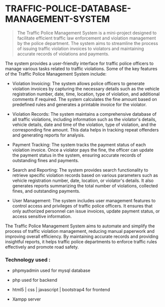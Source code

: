 # TRAFFIC-POLICE-DATABASE-MANAGEMENT-SYSTEM
>The Traffic Police Management System is a mini-project designed to facilitate efficient traffic law enforcement and violation management by the police department. The system aims to streamline the process of issuing traffic violation invoices to violators and maintaining accurate records of violations and payments.

The system provides a user-friendly interface for traffic police officers to manage various tasks related to traffic violations. Some of the key features of the Traffic Police Management System include:

- Violation Invoicing: The system allows police officers to generate violation invoices by capturing the necessary details such as the vehicle registration number, date, time, location, type of violation, and additional comments if required. The system calculates the fine amount based on predefined rules and generates a printable invoice for the violator.

- Violation Records: The system maintains a comprehensive database of all traffic violations, including information such as the violator's details, vehicle details, date and time of the violation, type of violation, and the corresponding fine amount. This data helps in tracking repeat offenders and generating reports for analysis.

- Payment Tracking: The system tracks the payment status of each violation invoice. Once a violator pays the fine, the officer can update the payment status in the system, ensuring accurate records of outstanding fines and payments.

- Search and Reporting: The system provides search functionality to retrieve specific violation records based on various parameters such as vehicle registration number, date, location, or violator's details. It also generates reports summarizing the total number of violations, collected fines, and outstanding payments.

- User Management: The system includes user management features to control access and privileges of traffic police officers. It ensures that only authorized personnel can issue invoices, update payment status, or access sensitive information.

The Traffic Police Management System aims to automate and simplify the process of traffic violation management, reducing manual paperwork and improving overall efficiency. By maintaining accurate records and providing insightful reports, it helps traffic police departments to enforce traffic rules effectively and promote road safety.

### Technology used :

- phpmyadmin used for mysql database

- php used for backend

- html5 | css | javascript | bootstrap4 for frontend

- Xampp server
